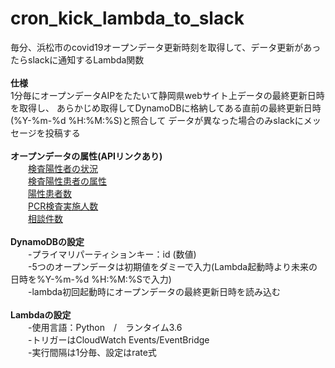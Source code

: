 # cron_kick_lambda_to_slack
毎分、浜松市のcovid19オープンデータ更新時刻を取得して、データ更新があったらslackに通知するLambda関数
<br>  
**仕様**  
1分毎にオープンデータAIPをたたいて静岡県webサイト上データの最終更新日時を取得し、
あらかじめ取得してDynamoDBに格納してある直前の最終更新日時(%Y-%m-%d %H:%M:%S)と照合して 
データが異なった場合のみslackにメッセージを投稿する
<br>  
**オープンデータの属性(APIリンクあり)**  
　　[検査陽性者の状況](https://opendata.pref.shizuoka.jp/api/package_show?id=a3122ca8-a30b-4f64-ab17-a6fe95d46fba)  
　　[検査陽性患者の属性](https://opendata.pref.shizuoka.jp/api/package_show?id=5ab47071-3651-457c-ae2b-bfb8fdbe1af1)  
　　[陽性患者数](https://opendata.pref.shizuoka.jp/api/package_show?id=92f9ebcd-a3f1-4d5d-899b-d69214294a45)  
　　[PCR検査実施人数](https://opendata.pref.shizuoka.jp/api/package_show?id=d4827176-d887-412a-9344-f84f161786a2)  
　　[相談件数](https://opendata.pref.shizuoka.jp/api/package_show?id=1b57f2c0-081e-4664-ba28-9cce56d0b314)
<br>  
**DynamoDBの設定**  
　　-プライマリパーティションキー：id (数値)  
　　-5つのオープンデータは初期値をダミーで入力(Lambda起動時より未来の日時を%Y-%m-%d %H:%M:%Sで入力)  
　　-lambda初回起動時にオープンデータの最終更新日時を読み込む
<br>  
**Lambdaの設定**  
　　-使用言語：Python　/　ランタイム3.6  
　　-トリガーはCloudWatch Events/EventBridge  
　　-実行間隔は1分毎、設定はrate式

